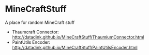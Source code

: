 MineCraftStuff
==============

A place for random MineCraft stuff

* Thaumcraft Connector: http://datadink.github.io/MineCraftStuff/ThaumiumConnector.html
* PaintUtils Encoder: http://datadink.github.io/MineCraftStuff/PaintUtilsEncoder.html
